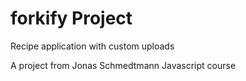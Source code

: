 # forkify Project

Recipe application with custom uploads

A project from Jonas Schmedtmann Javascript course
